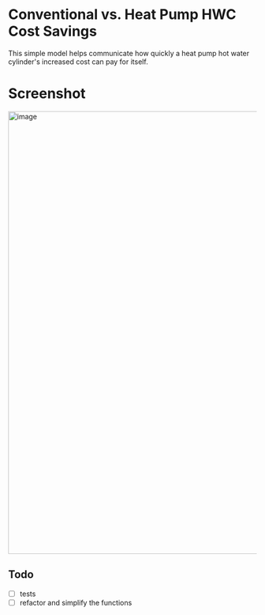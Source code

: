 # Conventional vs. Heat Pump HWC Cost Savings

This simple model helps communicate how quickly a heat pump hot water cylinder's increased cost can pay for itself. 

# Screenshot

<img width="896" alt="image" src="https://user-images.githubusercontent.com/119403/125583738-3b6c746f-a231-48ec-b757-5e6b8241195f.png">


## Todo 

* [ ] tests
* [ ] refactor and simplify the functions
